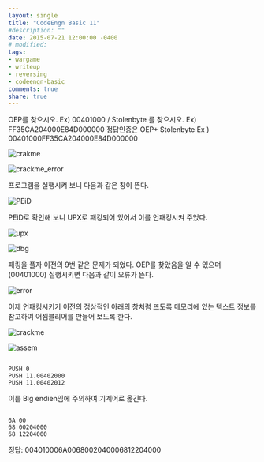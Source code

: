 ```yaml
---
layout: single
title: "CodeEngn Basic 11"
#description: ""
date: 2015-07-21 12:00:00 -0400
# modified: 
tags: 
- wargame
- writeup
- reversing
- codeengn-basic
comments: true
share: true
---
```


OEP를 찾으시오. Ex) 00401000 / Stolenbyte 를 찾으시오. Ex) FF35CA204000E84D000000 
정답인증은 OEP+ Stolenbyte 
Ex ) 00401000FF35CA204000E84D000000

![crakme](https://s01va.github.io/assets/images/2015-07-21-CodeEngn-Basic-11/0.png)

![crackme_error](https://s01va.github.io/assets/images/2015-07-21-CodeEngn-Basic-11/1.png)

프로그램을 실행시켜 보니 다음과 같은 창이 뜬다.

![PEiD](https://s01va.github.io/assets/images/2015-07-21-CodeEngn-Basic-11/2.png)

PEiD로 확인해 보니 UPX로 패킹되어 있어서 이를 언패킹시켜 주었다.

![upx](https://s01va.github.io/assets/images/2015-07-21-CodeEngn-Basic-11/3.png)

![dbg](https://s01va.github.io/assets/images/2015-07-21-CodeEngn-Basic-11/4.png)

패킹을 풀자 이전의 9번 같은 문제가 되었다. OEP를 찾았음을 알 수 있으며(00401000) 실행시키면 다음과 같이 오류가 뜬다.

![error](https://s01va.github.io/assets/images/2015-07-21-CodeEngn-Basic-11/5.png)

이제 언패킹시키기 이전의 정상적인 아래의 창처럼 뜨도록 메모리에 있는 텍스트 정보를 참고하여 어셈블리어를 만들어 보도록 한다.

![crackme](https://s01va.github.io/assets/images/2015-07-21-CodeEngn-Basic-11/6.png)

![assem](https://s01va.github.io/assets/images/2015-07-21-CodeEngn-Basic-11/7.png)

```assembly

PUSH 0
PUSH 11.00402000
PUSH 11.00402012

```

이를 Big endien임에 주의하여 기계어로 옮긴다.

```assembly

6A 00
68 00204000
68 12204000

```

정답: 004010006A0068002040006812204000

